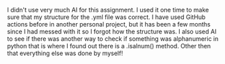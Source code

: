 I didn't use very much AI for this assignment. I used it one time to make sure that my structure for the .yml file was correct. I have used GitHub actions before in another personal project, but it has been a few months since I had messed with it so I forgot how the structure was. I also used AI to see if there was another way to check if something was alphanumeric in python that is where I found out there is a .isalnum() method. Other then that everything else was done by myself! 